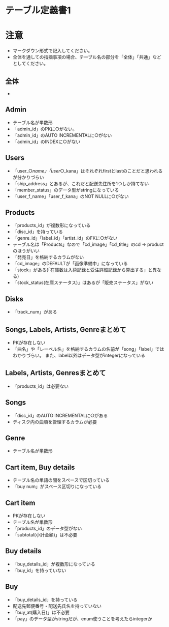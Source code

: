 # テーブル定義書1

# 注意
* マークダウン形式で記入してください。
* 全体を通しての指摘事項の場合、テーブル名の部分を「全体」「共通」などとしてください。

## 全体
- 

## Admin
- テーブル名が単数形
- 「admin_id」のPKに○がない。
- 「admin_id」のAUTO INCREMENTALに○がない
- 「admin_id」のINDEXに○がない
## Users
- 「user_○_name」「user_○_kana」はそれぞれfirstとlastのことだと思われるが分かりづらい
- 「ship_address」とあるが、これだと配送先住所を1つしか持てない
- 「member_status」のデータ型がstringになっている
- 「user_f_name」「user_f_kana」のNOT NULLに○がない
## Products
- 「products_id」が複数形になっている
- 「disc_id」を持っている
- 「genre_id」「label_id」「artist_id」のFKに○がない
- テーブル名は「Products」なので「cd_image」「cd_title」のcd → productのほうがいい
- 「発売日」を格納するカラムがない
- 「cd_image」のDEFAULTが「画像準備中」になっている
- 「stock」がある(「在庫数は入荷記録と受注詳細記録から算出する」と異なる)
- 「stock_status(在庫ステータス)」はあるが「販売ステータス」がない
## Disks
- 「track_num」がある
## Songs, Labels, Artists, Genreまとめて
- PKが存在しない
- 「曲名」や「レーベル名」を格納するカラムの名前が「song」「label」ではわかりづらい。
また、label以外はデータ型がintegerになっている
## Labels, Artists, Genresまとめて
- 「products_id」は必要ない
## Songs
- 「disc_id」のAUTO INCREMENTALに○がある
- ディスク内の曲順を管理するカラムが必要
## Genre
- テーブル名が単数形
## Cart item, Buy details
- テーブル名の単語の間をスペースで区切っている
- 「buy num」がスペース区切りになっている
## Cart item
- PKが存在しない
- テーブル名が単数形
- 「products_id」のデータ型がない
- 「subtotal(小計金額)」は不必要
## Buy details
- 「buy_details_id」が複数形になっている
- 「buy_id」を持っていない
## Buy
- 「buy_details_id」を持っている
- 配送先郵便番号・配送先氏名を持っていない
- 「buy_at(購入日)」は不必要
- 「pay」のデータ型がstringだが、enum使うことを考えたらintegerか
